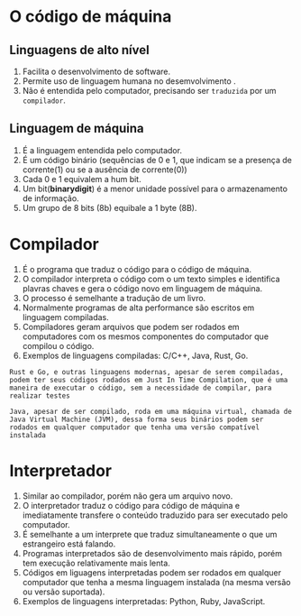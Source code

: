 # O código de máquina

## Linguagens de alto nível

1. Facilita o desenvolvimento de software.
1. Permite uso de linguagem humana no desemvolvimento .
1. Não é entendida pelo computador, precisando ser `traduzida` por um `compilador`.

## Linguagem de máquina

1. É a linguagem entendida pelo computador.
1. É um código binário (sequências de 0 e 1, que indicam se a presença de corrente(1) ou se a ausência de corrente(0)) 
1. Cada 0 e 1 equivalem a hum bit.
1. Um bit(**binarydigit**) é a menor unidade possível para o armazenamento de informação.
1. Um grupo de 8 bits (8b) equibale a 1 byte (8B).

# Compilador

1. É o programa que traduz o código para o código de máquina.
1. O compilador interpreta o código com o um texto simples e identifica plavras chaves e gera o código novo em linguagem de máquina.
1. O processo é semelhante a tradução de um livro.
1. Normalmente programas de alta performance são escritos em linguagem compiladas. 
1. Compiladores geram arquivos que podem ser rodados em computadores com os mesmos componentes do computador que compilou o código.
1. Exemplos de linguagens compiladas: C/C++, Java, Rust, Go.

`Rust e Go, e outras linguagens modernas, apesar de serem compiladas, podem ter seus códigos rodados em Just In Time Compilation, que é uma maneira de executar o código, sem a necessidade de compilar, para realizar testes`

`Java, apesar de ser compilado, roda em uma máquina virtual, chamada de Java Virtual Machine (JVM), dessa forma seus binários podem ser rodados em qualquer computador que tenha uma versão compatível instalada`

# Interpretador

1. Similar ao compilador, porém não gera um arquivo novo.
1. O interpretador traduz o código para código de máquina e imediatamente transfere o conteúdo traduzido para ser executado pelo computador.
1. É semelhante a um interprete que traduz simultaneamente o que um estrangeiro está falando. 
1. Programas interpretados são de desenvolvimento mais rápido, porém tem execução relativamente mais lenta.
1. Códigos em liguagens interpretadas podem ser rodados em qualquer computador que tenha a mesma linguagem instalada (na mesma versão ou versão suportada).
1. Exemplos de linguagens interpretadas: Python, Ruby, JavaScript. 